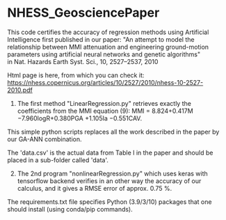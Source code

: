 # NHESS_GeosciencePaper
This code certifies the accuracy of regression methods using Artificial Intelligence
first published in our paper:
"An attempt to model the relationship between MMI attenuation and engineering ground-motion parameters 
using artificial neural networks and genetic algorithms"  
in Nat. Hazards Earth Syst. Sci., 10, 2527–2537, 2010

Html page is here, from which you can check it:
https://nhess.copernicus.org/articles/10/2527/2010/nhess-10-2527-2010.pdf

1) The first method "LinearRegression.py" retrieves exactly the coefficients from the MMI equation (9):
MMI = 8.824+0.417M −7.960logR+0.380PGA +1.105Ia −0.551CAV.


This simple python scripts replaces all the work described in the paper by our GA-ANN combination.

The 'data.csv' is the actual data from Table I in the paper and should be placed in a sub-folder called 'data'.

2) The 2nd program  "nonlinearRegression.py" which uses keras with tensorflow backend verifies in an other way the accuracy
of our calculus, and it gives a RMSE error of approx. 0.75 %.

The requirements.txt file specifies Python (3.9/3/10) packages that one should install (using conda/pip commands).

